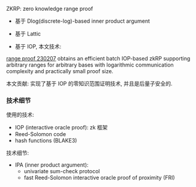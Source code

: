 ZKRP: zero knowledge range proof

- 基于 Dlog(discrete-log)-based inner product argument

- 基于 Lattic

- 基于 IOP, 本文技术:


[range proof 230207](../../../paper/crypto/Range_proof_230207.pdf) obtains an efficient batch IOP-based zkRP supporting arbitrary ranges for arbitrary bases with logarithmic communication complexity and practically small proof size.

本文贡献: 实现了基于 IOP 的零知识范围证明技术, 并且是后量子安全的.

### 技术细节

使用的技术:

- IOP (interactive oracle proof): zk 框架
- Reed-Solomon code
- hash functions (BLAKE3)

技术细节:

- IPA (inner product argument):
	- univariate sum-check protocol
	- fast Reed-Solomon interactive oracle proof of proximity (FRI)